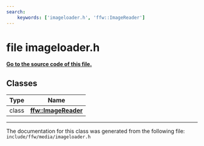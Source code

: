 ```yaml
---
search:
    keywords: ['imageloader.h', 'ffw::ImageReader']
---
```


# file imageloader.h

**[Go to the source code of this file.](imageloader_8h_source.md)**
## Classes

|Type|Name|
|-----|-----|
|class|[**ffw::ImageReader**](classffw_1_1_image_reader.md)|




----------------------------------------
The documentation for this class was generated from the following file: `include/ffw/media/imageloader.h`
